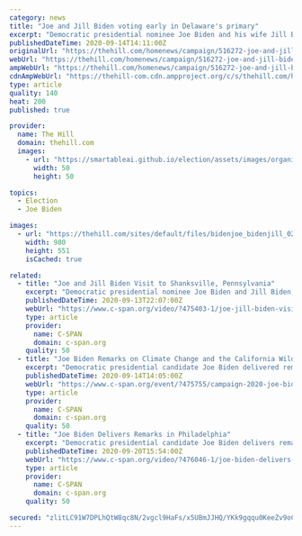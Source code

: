 ```yaml
---
category: news
title: "Joe and Jill Biden voting early in Delaware's primary"
excerpt: "Democratic presidential nominee Joe Biden and his wife Jill Biden are voting early on Monday in Delaware’s primary election."
publishedDateTime: 2020-09-14T14:11:00Z
originalUrl: "https://thehill.com/homenews/campaign/516272-joe-and-jill-biden-vote-early-for-delawares-primary"
webUrl: "https://thehill.com/homenews/campaign/516272-joe-and-jill-biden-vote-early-for-delawares-primary"
ampWebUrl: "https://thehill.com/homenews/campaign/516272-joe-and-jill-biden-vote-early-for-delawares-primary?amp"
cdnAmpWebUrl: "https://thehill-com.cdn.ampproject.org/c/s/thehill.com/homenews/campaign/516272-joe-and-jill-biden-vote-early-for-delawares-primary?amp"
type: article
quality: 140
heat: 200
published: true

provider:
  name: The Hill
  domain: thehill.com
  images:
    - url: "https://smartableai.github.io/election/assets/images/organizations/thehill.com-50x50.jpg"
      width: 50
      height: 50

topics:
  - Election
  - Joe Biden

images:
  - url: "https://thehill.com/sites/default/files/bidenjoe_bidenjill_02032020getty.jpg"
    width: 980
    height: 551
    isCached: true

related:
  - title: "Joe and Jill Biden Visit to Shanksville, Pennsylvania"
    excerpt: "Democratic presidential nominee Joe Biden and Jill Biden, Mr. Biden's wife, visited the Flight 93 National Memorial in Shanksville, Pennsylvania, to commemorate the 19th anniversary of the terrorist attacks September 11,"
    publishedDateTime: 2020-09-13T22:07:00Z
    webUrl: "https://www.c-span.org/video/?475403-1/joe-jill-biden-visit-flight-93-national-memorial-shanksville-pennyslvania"
    type: article
    provider:
      name: C-SPAN
      domain: c-span.org
    quality: 50
  - title: "Joe Biden Remarks on Climate Change and the California Wildfires"
    excerpt: "Democratic presidential candidate Joe Biden delivered remarks on the grounds of the Delaware Museum of Natural History in Wilmington, DE on climate change and a series of catastrophic wildfires affecting California communities."
    publishedDateTime: 2020-09-14T14:05:00Z
    webUrl: "https://www.c-span.org/event/?475755/campaign-2020-joe-biden-remarks-climate-change-california-wildfires"
    type: article
    provider:
      name: C-SPAN
      domain: c-span.org
    quality: 50
  - title: "Joe Biden Delivers Remarks in Philadelphia"
    excerpt: "Democratic presidential candidate Joe Biden delivers remarks at a campaign event in Philadelphia. 2020 Democratic presidential candidate Joe Biden delivers remarks at a campaign event in Philadelphia."
    publishedDateTime: 2020-09-20T15:54:00Z
    webUrl: "https://www.c-span.org/video/?476046-1/joe-biden-delivers-remarks-philadelphia"
    type: article
    provider:
      name: C-SPAN
      domain: c-span.org
    quality: 50

secured: "zlitLC91W7DPLhQtW8qc8N/2vgcl9HaFs/x5UBmJJHQ/YKk9gqqu0KeeZv9oCIy/OVKSiTo/SohpmqA6LIIClnPCd0+bGATWnyaNbO+mQqeuohfcvREIFVWmMrhWTCZUb7TvN9sYg45Nu2LWh6mGZOTLbxjhuBUxl+55ik/n84EcE1XLS4jrm7EAmK682TFCgy7RbM/ppq19L0/uONw4+mNNpAJV3iaJ0l/ITXZd9gI1Jt2mqcWyMwqJFQ4mEbyIGBSMGb+C77T+FO1JZuBeh/7uZLER+M25n1F7ItPpN+ezJuJauNA+W1zKONqn49NmbvB2AIZqg+k1M1jWM/6pUoy7p4uhVwCG3wKKPi2XMhI=;IZm6hyxU3nxrwhshDbA0EQ=="
---
```


